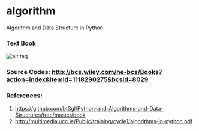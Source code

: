 
# algorithm
Algorithm and Data Structure in Python


### Text Book
![alt tag](http://media.wiley.com/product_data/coverImage300/75/11182902/1118290275.jpg)



### Source Codes: http://bcs.wiley.com/he-bcs/Books?action=index&itemId=1118290275&bcsId=8029







### References:
1. https://github.com/bt3gl/Python-and-Algorithms-and-Data-Structures/tree/master/book
2. http://multimedia.ucc.ie/Public/training/cycle1/algorithms-in-python.pdf
